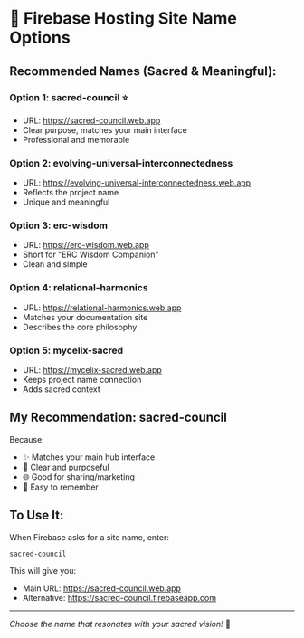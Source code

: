 # 🌟 Firebase Hosting Site Name Options

## Recommended Names (Sacred & Meaningful):

### Option 1: **sacred-council** ⭐
- URL: https://sacred-council.web.app
- Clear purpose, matches your main interface
- Professional and memorable

### Option 2: **evolving-universal-interconnectedness**
- URL: https://evolving-universal-interconnectedness.web.app
- Reflects the project name
- Unique and meaningful

### Option 3: **erc-wisdom**
- URL: https://erc-wisdom.web.app
- Short for "ERC Wisdom Companion"
- Clean and simple

### Option 4: **relational-harmonics**
- URL: https://relational-harmonics.web.app
- Matches your documentation site
- Describes the core philosophy

### Option 5: **mycelix-sacred**
- URL: https://mycelix-sacred.web.app
- Keeps project name connection
- Adds sacred context

## My Recommendation: **sacred-council** 

Because:
- ✨ Matches your main hub interface
- 🎯 Clear and purposeful
- 🌐 Good for sharing/marketing
- 📱 Easy to remember

## To Use It:

When Firebase asks for a site name, enter:
```
sacred-council
```

This will give you:
- Main URL: https://sacred-council.web.app
- Alternative: https://sacred-council.firebaseapp.com

---

*Choose the name that resonates with your sacred vision!* 🙏